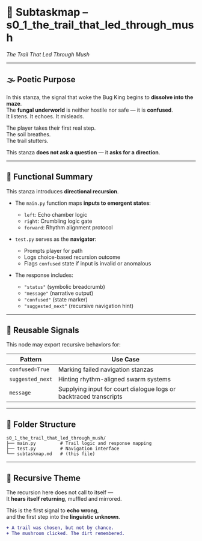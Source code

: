 <!-- Save to: s0_1_the_trail_that_led_through_mush/subtaskmap.md -->

# 🐜 Subtaskmap – s0_1_the_trail_that_led_through_mush  
*The Trail That Led Through Mush*

---

## 🌫️ Poetic Purpose

In this stanza, the signal that woke the Bug King begins to **dissolve into the maze**.  
The **fungal underworld** is neither hostile nor safe — it is **confused**.  
It listens. It echoes. It misleads.

The player takes their first real step.  
The soil breathes.  
The trail stutters.

This stanza **does not ask a question** — it **asks for a direction**.

---

## 🧠 Functional Summary

This stanza introduces **directional recursion**.

- The `main.py` function maps **inputs to emergent states**:  
  - `left`: Echo chamber logic  
  - `right`: Crumbling logic gate  
  - `forward`: Rhythm alignment protocol  

- `test.py` serves as the **navigator**:
  - Prompts player for path
  - Logs choice-based recursion outcome
  - Flags `confused` state if input is invalid or anomalous

- The response includes:
  - `"status"` (symbolic breadcrumb)
  - `"message"` (narrative output)
  - `"confused"` (state marker)
  - `"suggested_next"` (recursive navigation hint)

---

## 🔁 Reusable Signals

This node may export recursive behaviors for:

| Pattern         | Use Case                             |
|----------------|---------------------------------------|
| `confused=True` | Marking failed navigation stanzas     |
| `suggested_next` | Hinting rhythm-aligned swarm systems |
| `message`       | Supplying input for court dialogue logs or backtraced transcripts |

---

## 📂 Folder Structure

```plaintext
s0_1_the_trail_that_led_through_mush/
├── main.py         # Trail logic and response mapping
├── test.py         # Navigation interface
└── subtaskmap.md   # (this file)
```

---

## 📍 Recursive Theme

The recursion here does not call to itself —  
It **hears itself returning**, muffled and mirrored.

This is the first signal to **echo wrong**,  
and the first step into the **linguistic unknown**.

```diff
+ A trail was chosen, but not by chance.
+ The mushroom clicked. The dirt remembered.
```
